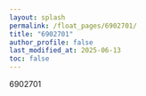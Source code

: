 ```yaml
---
layout: splash
permalink: /float_pages/6902701/
title: "6902701"
author_profile: false
last_modified_at: 2025-06-13
toc: false
---
```

 
6902701
